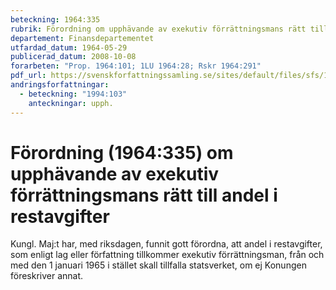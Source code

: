 ```yaml
---
beteckning: 1964:335
rubrik: Förordning om upphävande av exekutiv förrättningsmans rätt till andel i restavgifter
departement: Finansdepartementet
utfardad_datum: 1964-05-29
publicerad_datum: 2008-10-08
forarbeten: "Prop. 1964:101; 1LU 1964:28; Rskr 1964:291"
pdf_url: https://svenskforfattningssamling.se/sites/default/files/sfs/1964-05/SFS1964-335.pdf
andringsforfattningar:
  - beteckning: "1994:103"
    anteckningar: upph.
---
```


# Förordning (1964:335) om upphävande av exekutiv förrättningsmans rätt till andel i restavgifter

Kungl. Maj:t har, med riksdagen, funnit gott förordna, att andel i restavgifter, som enligt lag eller författning tillkommer exekutiv förrättningsman, från och med den 1 januari 1965 i stället skall tillfalla statsverket, om ej Konungen föreskriver annat.